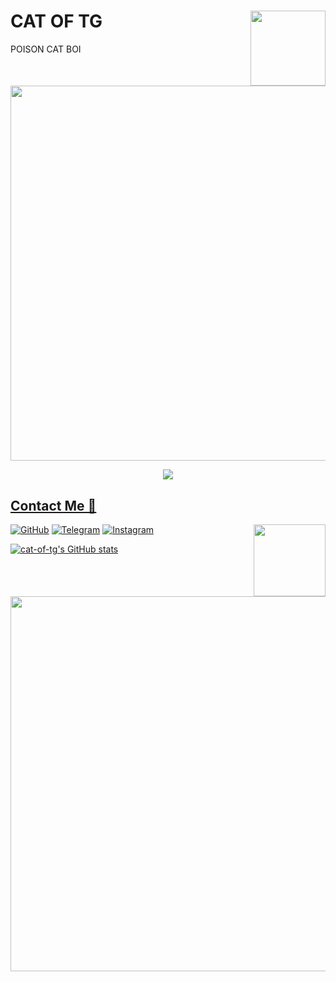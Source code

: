 # CAT OF TG<img src = https://1.bp.blogspot.com/-ORXfIveYolo/XHeLKMPUWvI/AAAAAAAUQDE/sSJ0FtkZKlgyB-IK_TZNgTbJ7TV3DD4tgCLcBGAs/s1600/AW3567431_06.gif width = 120 align = "right">

POISON CAT BOI

 <img src = https://im6.ezgif.com/tmp/ezgif-6-525a11922897.gif width = 600 align = "center">

<a href="https://t.me/Ok_bie_bot">
<p align="center">
  <img src="https://telegra.ph/file/4d554d23a647e7af33d3c.jpg">
</p>



## Contact Me 💙

<img src = https://thumbs.gfycat.com/SimilarDistortedHuman-size_restricted.gif width = 115 align = "right">

[![GitHub](https://img.shields.io/badge/github-%23121011.svg?style=for-the-badge&logo=github&logoColor=white)](https://github.com/Cat-of-Tg)
 [![Telegram](https://img.shields.io/badge/Telegram-2CA5E0?style=for-the-badge&logo=telegram&logoColor=white)](https://t.me/ok_bie_bot)
[![Instagram](https://img.shields.io/badge/INSTAGRAM-%23E4405F.svg?style=for-the-badge&logo=Instagram&logoColor=white)](https://instagram.com/_cat_boi._)



 
 [![cat-of-tg's GitHub stats](https://github-readme-stats.vercel.app/api?username=Cat-of-tg&theme=chartreuse-dark&show_icons=true)](https://github.com/cat-of-tg/github-readme-stats)




<img src = https://i.pinimg.com/originals/e9/ea/34/e9ea347d7bc199e10ac7f1592ce8abe5.gif width = 600 align="centre">



